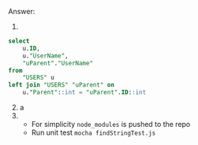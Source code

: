 Answer:

1. 
```sql
select
	u.ID,
	u."UserName",
	"uParent"."UserName"
from
	"USERS" u
left join "USERS" "uParent" on
	u."Parent"::int = "uParent".ID::int
```

2. a
3. 
   - For simplicity `node_modules` is pushed to the repo
   - Run unit test `mocha findStringTest.js`



